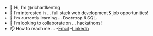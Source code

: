 - 👋 Hi, I’m @richardkentng
- 👀 I’m interested in ... full stack web development & job opportunities!
- 🌱 I’m currently learning ... Bootstrap & SQL.
- 💞️ I’m looking to collaborate on ... hackathons!
- 📫 How to reach me ... 
    -[Email](mailto:richardkentng@gmail.com)
    -[Linkedin](https://www.linkedin.com/in/richard-kent-ng/)

<!---
richardkentng/richardkentng is a ✨ special ✨ repository because its `README.md` (this file) appears on your GitHub profile.
You can click the Preview link to take a look at your changes.
--->
